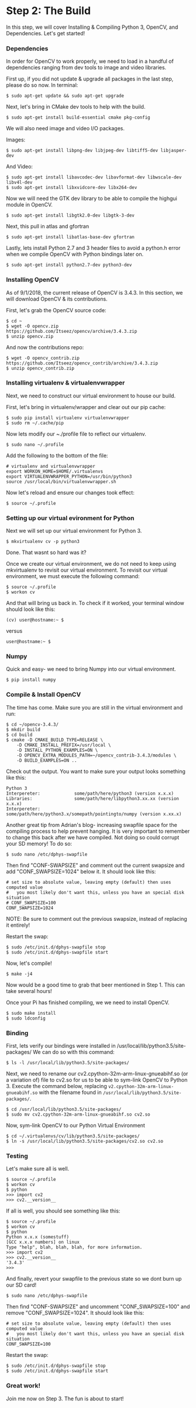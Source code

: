 # Step 2: The Build
In this step, we will cover Installing & Compiling Python 3, OpenCV, and Dependencies. Let's get started!

### Dependencies
In order for OpenCV to work properly, we need to load in a handful of dependencies ranging from dev tools to image and video libraries. 

First up, if you did not update & upgrade all packages in the last step, please do so now. In terminal:
```
$ sudo apt-get update && sudo apt-get upgrade
```
Next, let's bring in CMake dev tools to help with the build. 
```
$ sudo apt-get install build-essential cmake pkg-config
```
We will also need image and video I/O packages.

Images:
```
$ sudo apt-get install libpng-dev libjpeg-dev libtiff5-dev libjasper-dev
```
And Video:
```
$ sudo apt-get install libavcodec-dev libavformat-dev libwscale-dev libv4l-dev
$ sudo apt-get install libxvidcore-dev libx264-dev
```
Now we will need the GTK dev library to be able to compile the highgui module in OpenCV.
```
$ sudo apt-get install libgtk2.0-dev libgtk-3-dev
```
Next, this pull in atlas and gfortran
```
$ sudo apt-get install libatlas-base-dev gfortran
```

Lastly, lets install Python 2.7 and 3 header files to avoid a python.h error when we compile OpenCV with Python bindings later on.
```
$ sudo apt-get install python2.7-dev python3-dev
```

### Installing OpenCV
As of 9/1/2018, the current release of OpenCV is 3.4.3. In this section, we will download OpenCV & its contributions.

First, let's grab the OpenCV source code:
```
$ cd ~
$ wget -O opencv.zip https://github.com/Itseez/opencv/archive/3.4.3.zip
$ unzip opencv.zip
```
And now the contributions repo:
```
$ wget -O opencv_contrib.zip https://github.com/Itseez/opencv_contrib/archive/3.4.3.zip
$ unzip opencv_contrib.zip
```

### Installing virtualenv & virtualenvwrapper
Next, we need to construct our virtual environment to house our build. 

First, let's bring in virtualenv/wrapper and clear out our pip cache:
```
$ sudo pip install virtualenv virtualenvwrapper
$ sudo rm ~/.cache/pip
```
Now lets modify our ~./profile file to reflect our virtualenv.
```
$ sudo nano ~/.profile
```
Add the following to the bottom of the file:
```
# virtualenv and virtualenvwrapper
export WORKON_HOME=$HOME/.virtualenvs
export VIRTUALENVWRAPPER_PYTHON=/usr/bin/python3
source /usr/local/bin/virtualenvwrapper.sh
```
Now let's reload and ensure our changes took effect:
```
$ source ~/.profile
```

### Setting up our virtual evironment for Python
Next we will set up our virtual environment for Python 3.
```
$ mkvirtualenv cv -p python3
```
Done. That wasnt so hard was it?

Once we create our virtual environment, we do not need to keep using mkvirtualenv to revisit our virtual environment. 
To revisit our virtual environment, we must execute the following command:
```
$ source ~/.profile
$ workon cv
```
And that will bring us back in. To check if it worked, your terminal window should look like this:
```
(cv) user@hostname:~ $
```
versus
```
user@hostname:~ $
```

### Numpy
Quick and easy- we need to bring Numpy into our virtual environment. 
```
$ pip install numpy
```

### Compile & Install OpenCV
The time has come. Make sure you are still in the virtual environment and run:
```
$ cd ~/opencv-3.4.3/
$ mkdir build
$ cd build
$ cmake -D CMAKE_BUILD_TYPE=RELEASE \
    -D CMAKE_INSTALL_PREFIX=/usr/local \
    -D INSTALL_PYTHON_EXAMPLES=ON \
    -D OPENCV_EXTRA_MODULES_PATH=~/opencv_contrib-3.4.3/modules \
    -D BUILD_EXAMPLES=ON ..
```
Check out the output. You want to make sure your output looks something like this:
```
Python 3
Interpereter:             some/path/here/python3 (version x.x.x)  
Libraries:                some/path/here/libpython3.xx.xx (version x.x.x) 
Interpereter:             some/path/here/python3.x/somepath/pointingto/numpy (version x.xx.x) 
```

Another great tip from Adrian's blog- increasing swapfile space for the compiling process to help prevent hanging. It is very important to remember to change this back after we have compiled. Not doing so could corrupt your SD memory!
To do so:
```
$ sudo nano /etc/dphys-swapfile
```
Then find "CONF-SWAPSIZE" and comment out the current swapsize and add "CONF_SWAPSIZE=1024" below it. It should look like this:
```
# set size to absolute value, leaving empty (default) then uses computed value
#   you most likely don't want this, unless you have an special disk situation
# CONF_SWAPSIZE=100
CONF_SWAPSIZE=1024
```

NOTE: Be sure to comment out the previous swapsize, instead of replacing it entirely!

Restart the swap:
```
$ sudo /etc/init.d/dphys-swapfile stop
$ sudo /etc/init.d/dphys-swapfile start
```

Now, let's compile!
```
$ make -j4
```

Now would be a good time to grab that beer mentioned in Step 1. This can take several hours!

Once your Pi has finished compiling, we we need to install OpenCV.
```
$ sudo make install
$ sudo ldconfig
```

### Binding
First, lets verify our bindings were installed in /usr/local/lib/python3.5/site-packages/ 
We can do so with this command:
```
$ ls -l /usr/local/lib/python3.5/site-packages/
```
Next, we need to rename our cv2.cpython-32m-arm-linux-gnueabihf.so (or a variation of) file to cv2.so for us to be able to sym-link OpenCV to Python 3.
Execute the command below, replacing ```v2.cpython-32m-arm-linux-gnueabihf.so``` with the filename found in ```/usr/local/lib/python3.5/site-packages/```. 
```
$ cd /usr/local/lib/python3.5/site-packages/
$ sudo mv cv2.cpython-32m-arm-linux-gnueabihf.so cv2.so
```
Now, sym-link OpenCV to our Python Virtual Environment
```
$ cd ~/.virtualenvs/cv/lib/python3.5/site-packages/
$ ln -s /usr/local/lib/python3.5/site-packages/cv2.so cv2.so
```

### Testing
Let's make sure all is well.
```
$ source ~/.profile 
$ workon cv
$ python
>>> import cv2
>>> cv2.__version__
```

If all is well, you should see something like this:
```
$ source ~/.profile 
$ workon cv
$ python
Python x.x.x (somestuff)
[GCC x.x.x numbers] on linux
Type "help", blah, blah, blah, for more information.
>>> import cv2
>>> cv2.__version__
'3.4.3'
>>>
```

And finally, revert your swapfile to the previous state so we dont burn up our SD card!
```
$ sudo nano /etc/dphys-swapfile
```
Then find "CONF-SWAPSIZE" and uncomment "CONF_SWAPSIZE=100" and remove "CONF_SWAPSIZE=1024". It should look like this:
```
# set size to absolute value, leaving empty (default) then uses computed value
#   you most likely don't want this, unless you have an special disk situation
CONF_SWAPSIZE=100
```

Restart the swap:
```
$ sudo /etc/init.d/dphys-swapfile stop
$ sudo /etc/init.d/dphys-swapfile start
```


### Great work!
Join me now on Step 3. The fun is about to start!

